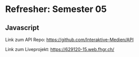 # Refresher: Semester 05
## Javascript
Link zum API Repo: https://github.com/Interaktive-Medien/API

Link zum Liveprojekt: https://629120-15.web.fhgr.ch/

